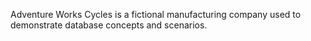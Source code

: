 Adventure Works Cycles is a fictional manufacturing company used to demonstrate database concepts and scenarios.
